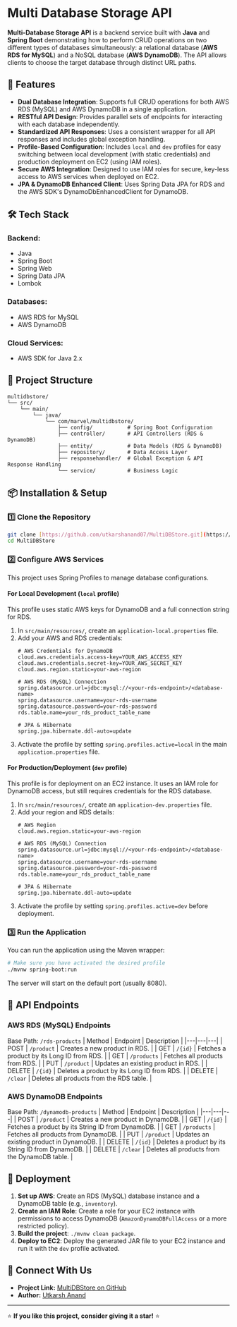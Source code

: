 # Multi Database Storage API

**Multi-Database Storage API** is a backend service built with **Java** and **Spring Boot** demonstrating how to perform CRUD operations on two different types of databases simultaneously: a relational database (**AWS RDS for MySQL**) and a NoSQL database (**AWS DynamoDB**). The API allows clients to choose the target database through distinct URL paths.

## 🚀 Features

- **Dual Database Integration**: Supports full CRUD operations for both AWS RDS (MySQL) and AWS DynamoDB in a single application.
- **RESTful API Design**: Provides parallel sets of endpoints for interacting with each database independently.
- **Standardized API Responses**: Uses a consistent wrapper for all API responses and includes global exception handling.
- **Profile-Based Configuration**: Includes `local` and `dev` profiles for easy switching between local development (with static credentials) and production deployment on EC2 (using IAM roles).
- **Secure AWS Integration**: Designed to use IAM roles for secure, key-less access to AWS services when deployed on EC2.
- **JPA & DynamoDB Enhanced Client**: Uses Spring Data JPA for RDS and the AWS SDK's DynamoDbEnhancedClient for DynamoDB.

## 🛠️ Tech Stack

### Backend:
- Java
- Spring Boot
- Spring Web
- Spring Data JPA
- Lombok

### Databases:
- AWS RDS for MySQL
- AWS DynamoDB

### Cloud Services:
- AWS SDK for Java 2.x

## 📂 Project Structure
```
multidbstore/
└── src/
    └── main/
        └── java/
            └── com/marvel/multidbstore/
                ├── config/           # Spring Boot Configuration
                ├── controller/       # API Controllers (RDS & DynamoDB)
                ├── entity/           # Data Models (RDS & DynamoDB)
                ├── repository/       # Data Access Layer
                ├── responsehandler/  # Global Exception & API Response Handling
                └── service/          # Business Logic
```

## 📦 Installation & Setup

### 1️⃣ Clone the Repository
```sh
git clone [https://github.com/utkarshanand07/MultiDBStore.git](https://github.com/utkarshanand07/MultiDBStore.git)
cd MultiDBStore
```

### 2️⃣ Configure AWS Services
This project uses Spring Profiles to manage database configurations.

#### For Local Development (`local` profile)
This profile uses static AWS keys for DynamoDB and a full connection string for RDS.
1.  In `src/main/resources/`, create an `application-local.properties` file.
2.  Add your AWS and RDS credentials:
    ```properties
    # AWS Credentials for DynamoDB
    cloud.aws.credentials.access-key=YOUR_AWS_ACCESS_KEY
    cloud.aws.credentials.secret-key=YOUR_AWS_SECRET_KEY
    cloud.aws.region.static=your-aws-region

    # AWS RDS (MySQL) Connection
    spring.datasource.url=jdbc:mysql://<your-rds-endpoint>/<database-name>
    spring.datasource.username=your-rds-username
    spring.datasource.password=your-rds-password
    rds.table.name=your_rds_product_table_name

    # JPA & Hibernate
    spring.jpa.hibernate.ddl-auto=update
    ```
3.  Activate the profile by setting `spring.profiles.active=local` in the main `application.properties` file.

#### For Production/Deployment (`dev` profile)
This profile is for deployment on an EC2 instance. It uses an IAM role for DynamoDB access, but still requires credentials for the RDS database.
1.  In `src/main/resources/`, create an `application-dev.properties` file.
2.  Add your region and RDS details:
    ```properties
    # AWS Region
    cloud.aws.region.static=your-aws-region

    # AWS RDS (MySQL) Connection
    spring.datasource.url=jdbc:mysql://<your-rds-endpoint>/<database-name>
    spring.datasource.username=your-rds-username
    spring.datasource.password=your-rds-password
    rds.table.name=your_rds_product_table_name

    # JPA & Hibernate
    spring.jpa.hibernate.ddl-auto=update
    ```
3.  Activate the profile by setting `spring.profiles.active=dev` before deployment.

### 3️⃣ Run the Application
You can run the application using the Maven wrapper:
```sh
# Make sure you have activated the desired profile
./mvnw spring-boot:run
```
The server will start on the default port (usually 8080).

## 📜 API Endpoints

### AWS RDS (MySQL) Endpoints
Base Path: `/rds-products`
| Method | Endpoint | Description |
|---|---|---|
| POST | `/product` | Creates a new product in RDS. |
| GET | `/{id}` | Fetches a product by its Long ID from RDS. |
| GET | `/products` | Fetches all products from RDS. |
| PUT | `/product` | Updates an existing product in RDS. |
| DELETE | `/{id}` | Deletes a product by its Long ID from RDS. |
| DELETE | `/clear` | Deletes all products from the RDS table. |

### AWS DynamoDB Endpoints
Base Path: `/dynamodb-products`
| Method | Endpoint | Description |
|---|---|---|
| POST | `/product` | Creates a new product in DynamoDB. |
| GET | `/{id}` | Fetches a product by its String ID from DynamoDB. |
| GET | `/products` | Fetches all products from DynamoDB. |
| PUT | `/product` | Updates an existing product in DynamoDB. |
| DELETE | `/{id}` | Deletes a product by its String ID from DynamoDB. |
| DELETE | `/clear` | Deletes all products from the DynamoDB table. |


## 🚀 Deployment
1.  **Set up AWS**: Create an RDS (MySQL) database instance and a DynamoDB table (e.g., `inventory`).
2.  **Create an IAM Role**: Create a role for your EC2 instance with permissions to access DynamoDB (`AmazonDynamoDBFullAccess` or a more restricted policy).
3.  **Build the project**: `./mvnw clean package`.
4.  **Deploy to EC2**: Deploy the generated JAR file to your EC2 instance and run it with the `dev` profile activated.

## 🐾 Connect With Us
- **Project Link:** [MultiDBStore on GitHub](https://github.com/utkarshanand07/MultiDBStore)
- **Author:** [Utkarsh Anand](https://github.com/utkarshanand07)

---

⭐ **If you like this project, consider giving it a star!** ⭐
